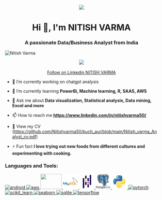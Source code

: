 <p align="center"><img src="./nitish bhai ka banner 2nd.gif"></p>


<h1 align="center">Hi 👋, I'm NITISH VARMA</h1>
<h3 align="center">A passionate Data/Business Analyst from India</h3>
<p align="left"> <img src="https://komarev.com/ghpvc/?username=sahityaofficial&label=Profile%20views&color=0e75b6&style=flat" alt="Nitish Varma" /> </p>

<p align="left"> <a href="https://github.com/sahityaofficial/KACHRA-PATTI/blob/master/mygf.gif" alt="Nitish Varma" /></a> </p> 

<p align="center"> <a href="https://www.linkedin.com/in/nitishvarma50/" target="blank"><img width="5%" src="https://user-images.githubusercontent.com/121749217/227907181-54c4dfd6-e96b-4706-9169-8b0b8a590095.png"></a> </p>
  
<p align="center"> <a href="https://www.linkedin.com/in/nitishvarma50/" target="blank">Follow on Linkedin NITISH VARMA</a> </p>
  
- 🔭 I’m currently working on chatgpt analysis

- 🌱 I’m currently learning **PowerBi, Machine learning, R, SAAS, AWS**

- 💬 Ask me about **Data visualization, Statistical analysis, Data mining, Excel and more**

- 📫 How to reach me **https://www.linkedin.com/in/nitishvarma50/**

- 📄 View my CV (https://github.com/Nitishvarma50/kuch_aur/blob/main/Nitish_varma_Analyst_cv.pdf)

- ⚡ Fun fact **I love trying out new foods from different cultures and experimenting with cooking.**

<h3 align="left">Languages and Tools:</h3>
<p align="left"> <a href="https://powerbi.microsoft.com/en-in/downloads/" target="_blank" rel="noreferrer"> <img src="https://www.vectorlogo.zone/logos/microsoft_powerbi/microsoft_powerbi-icon.svg" alt="android" width="50" height="50"/> </a> <a href="https://www.microsoft.com/en-us/microsoft-365/excel" target="_blank" rel="noreferrer"> <img src="https://upload.wikimedia.org/wikipedia/commons/3/34/Microsoft_Office_Excel_%282019%E2%80%93present%29.svg" alt="aws" width="50" height="50"/> </a> <a href="https://public.tableau.com/app/profile/nitish.varma" target="_blank" rel="noreferrer"> <img src="https://handwiki.org/wiki/images/0/06/Tableau_logo.svg" width="70" height="50"/> </a> <a href="https://www.mysql.com/" target="_blank" rel="noreferrer"> <img src="https://raw.githubusercontent.com/devicons/devicon/master/icons/mysql/mysql-original-wordmark.svg" alt="mysql" width="50" height="50"/> </a> <a href="https://pandas.pydata.org/" target="_blank" rel="noreferrer"> <img src="https://raw.githubusercontent.com/devicons/devicon/2ae2a900d2f041da66e950e4d48052658d850630/icons/pandas/pandas-original.svg" alt="pandas" width="50" height="50"/> </a> <a href="https://www.postgresql.org" target="_blank" rel="noreferrer"> <img src="https://raw.githubusercontent.com/devicons/devicon/master/icons/postgresql/postgresql-original-wordmark.svg" alt="postgresql" width="50" height="50"/> </a> <a href="https://www.python.org" target="_blank" rel="noreferrer"> <img src="https://raw.githubusercontent.com/devicons/devicon/master/icons/python/python-original.svg" alt="python" width="50" height="50"/> </a> <a href="https://pytorch.org/" target="_blank" rel="noreferrer"> <img src="https://www.vectorlogo.zone/logos/pytorch/pytorch-icon.svg" alt="pytorch" width="50" height="50"/> </a> <a href="https://scikit-learn.org/" target="_blank" rel="noreferrer"> <img src="https://upload.wikimedia.org/wikipedia/commons/0/05/Scikit_learn_logo_small.svg" alt="scikit_learn" width="50" height="50"/> </a> <a href="https://seaborn.pydata.org/" target="_blank" rel="noreferrer"> <img src="https://seaborn.pydata.org/_images/logo-mark-lightbg.svg" alt="seaborn" width="50" height="50"/> </a> <a href="https://www.sqlite.org/" target="_blank" rel="noreferrer"> <img src="https://www.vectorlogo.zone/logos/sqlite/sqlite-icon.svg" alt="sqlite" width="50" height="50"/> </a> <a href="https://www.tensorflow.org" target="_blank" rel="noreferrer"> <img src="https://www.vectorlogo.zone/logos/tensorflow/tensorflow-icon.svg" alt="tensorflow" width="50" height="50"/> </a>
</p> 



